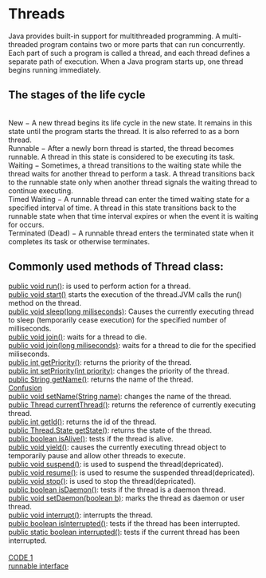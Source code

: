 # Threads
Java provides built-in support for multithreaded programming. A multi-threaded program contains two or more parts that can run concurrently. Each part of such a program is called a thread, and each thread defines a separate path of execution. When a Java program starts up, one thread begins running immediately.<br>
## The stages of the life cycle 
<br>
New − A new thread begins its life cycle in the new state. It remains in this state until the program starts the thread. It is also referred to as a born thread.
<br>
Runnable − After a newly born thread is started, the thread becomes runnable. A thread in this state is considered to be executing its task.
<br>
Waiting − Sometimes, a thread transitions to the waiting state while the thread waits for another thread to perform a task. A thread transitions back to the runnable state only when another thread signals the waiting thread to continue executing.
<br>
Timed Waiting − A runnable thread can enter the timed waiting state for a specified interval of time. A thread in this state transitions back to the runnable state when that time interval expires or when the event it is waiting for occurs.
<br>
Terminated (Dead) − A runnable thread enters the terminated state when it completes its task or otherwise terminates.<br>

## Commonly used methods of Thread class:
[public void run()](https://github.com/Nehasingh1300/Java/blob/master/ThreadRun.java): is used to perform action for a thread.<br>
[public void start()](https://github.com/Nehasingh1300/Java/blob/master/ThreadStart.java) starts the execution of the thread.JVM calls the run() method on the thread.<br>
[public void sleep(long miliseconds)](https://github.com/Nehasingh1300/Java/blob/master/ThreadSleep.java): Causes the currently executing thread to sleep (temporarily cease execution) for the specified number of milliseconds.<br>
[public void join()](https://github.com/Nehasingh1300/Java/blob/master/ThreadJoin.java): waits for a thread to die.<br>
[public void join(long miliseconds)](https://github.com/Nehasingh1300/Java/blob/master/ThreadJoinLong.java): waits for a thread to die for the specified miliseconds.<br>
[public int getPriority()](https://github.com/Nehasingh1300/Java/blob/master/ThreadGetPriority.java): returns the priority of the thread.<br>
[public int setPriority(int priority)](https://github.com/Nehasingh1300/Java/blob/master/ThreadSetPriority.java): changes the priority of the thread.<br>
[public String getName()](https://github.com/Nehasingh1300/Java/blob/master/ThreadGetName1.java): returns the name of the thread.<br>[Confusion](https://github.com/Nehasingh1300/Java/blob/master/GetName.java)<br>
[public void setName(String name)](https://github.com/Nehasingh1300/Java/blob/master/ThreadSetName.java): changes the name of the thread.<br>
[public Thread currentThread()](https://github.com/Nehasingh1300/Java/blob/master/CurrentThread.java): returns the reference of currently executing thread.<br>
[public int getId()](https://github.com/Nehasingh1300/Java/blob/master/ThreadGetId.java): returns the id of the thread.<br>
[public Thread.State getState()](https://github.com/Nehasingh1300/Java/blob/master/ThreadGetState.java): returns the state of the thread.<br>
[public boolean isAlive()](https://github.com/Nehasingh1300/Java/blob/master/ThreadIsAlive.java): tests if the thread is alive.<br>
[public void yield()](https://github.com/Nehasingh1300/Java/blob/master/ThreadYeild.java): causes the currently executing thread object to temporarily pause and allow other threads to execute.<br>
[public void suspend()](https://github.com/Nehasingh1300/Java/blob/master/ThreadSuspend.java): is used to suspend the thread(depricated).<br>
[public void resume()](): is used to resume the suspended thread(depricated).<br>
[public void stop()](): is used to stop the thread(depricated).<br>
[public boolean isDaemon()](): tests if the thread is a daemon thread.<br>
[public void setDaemon(boolean b)](): marks the thread as daemon or user thread.<br>
[public void interrupt()](): interrupts the thread.<br>
[public boolean isInterrupted()](): tests if the thread has been interrupted.<br>
[public static boolean interrupted()](): tests if the current thread has been interrupted.<br>
<br>[CODE 1](https://github.com/Nehasingh1300/Java/blob/master/threads.java)
<br>[runnable interface](https://github.com/Nehasingh1300/Java/blob/master/runnableDemo.java)
